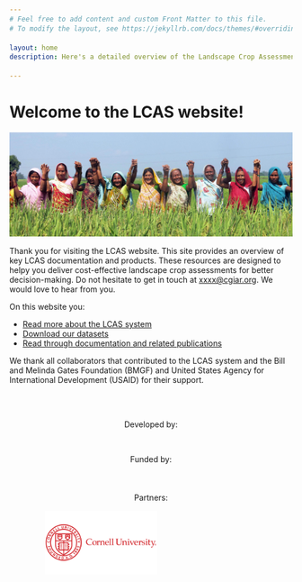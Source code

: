 ```yaml
---
# Feel free to add content and custom Front Matter to this file.
# To modify the layout, see https://jekyllrb.com/docs/themes/#overriding-theme-defaults

layout: home
description: Here's a detailed overview of the Landscape Crop Assessment Survey (LCAS), it's modules and how it helps to collect big data that support sustainability transitions in agriculture. 

---
```


# Welcome to the LCAS website!

![](photo.jpg)


Thank you for visiting the LCAS website. This site provides an overview of key LCAS documentation and products. These resources are designed to helpy you deliver cost-effective landscape crop assessments for better decision-making. Do not hesitate to get in touch at xxxx@cgiar.org. We would love to hear from you.

On this website you:
- [Read more about the LCAS system](about/)
- [Download our datasets](datasets/)
- [Read through documentation and related publications](publications/)


We thank all collaborators that contributed to the LCAS system and the Bill and Melinda Gates Foundation (BMGF) and United States Agency for International Development (USAID) for their support.

<br>
<br>

<p style="text-align: center;">Developed by:</p>

<p style="text-align:center;">
<a align="center" href="https://www.csisa.org/" target="_blank" rel="noreferrer noopener">
<img align="center" style="width: 100px;" src="https://csisa.org/wp-content/uploads/sites/2/2021/04/Website_logo_header_2021-150x150.png" alt=""></a></p>


<p style="text-align: center;">Funded by:</p>

<table style="width:100%; border:none;border-collapse: collapse;">
<tbody style="border:none;">
<tr style="border:none;">
<td style="border:none;">
<a href="https://www.usaid.gov/" target="_blank" rel="noreferrer noopener">
<img class="wp-image-4869" style="width: 200px;" src="https://csisa.org/wp-content/uploads/sites/2/2021/04/USAID_logo_csisa_web.png" alt="">
</a>
</td>
<td style="border:none; align=right;">
<a href="https://www.gatesfoundation.org/" target="_blank" rel="noreferrer noopener">
<img align="right" class="wp-image-4871" style="align-items: right; width: 200px;" src="https://csisa.org/wp-content/uploads/sites/2/2021/04/BMGF_logo_csisa_web.png" alt="">
</a>
</td>
</tr>
</tbody>
</table>

<p style="text-align: center;">Partners:</p>

<table style="width:100%; border:none;border-collapse: collapse;">
	<tbody style="border:none;">
		<tr style="border:none;">
			<td style="border:none;">
				<a href="https://www.cimmyt.org/" target="_blank" rel="noreferrer noopener"><img class="wp-image-4873" style="width: 200px;" src="https://csisa.org/wp-content/uploads/sites/2/2021/04/CIMMYT_logo_csisa_web.png" alt=""></a>
			</td>
			<td style="border:none;">
				<a href="https://www.ifpri.org/" target="_blank" rel="noreferrer noopener"><img class="wp-image-4870" style="width: 100px;" src="https://csisa.org/wp-content/uploads/sites/2/2021/04/ifpri_logo_csisa_web.png" alt=""></a>
			</td>
			<td style="border:none;">
				<a href="https://www.irri.org/" target="_blank" rel="noreferrer noopener"><img class="wp-image-4872" style="width: 150px;" src="https://csisa.org/wp-content/uploads/sites/2/2021/04/IRRI_logo_csisa_web.png" alt=""></a>
			</td>
			<td style="border:none;">
				<a href="https://www.iwmi.cgiar.org/" target="_blank" rel="noreferrer noopener"><img class="wp-image-4868" style="width: 200px;" src="https://csisa.org/wp-content/uploads/sites/2/2021/04/IWMI_logo_csisa_web.png" alt=""></a>
			</td>
			<td style="border:none;">
				<a href="https://cornell.edu/" target="_blank" rel="noreferrer noopener"><img class="wp-image-4868" style="width: 200px;" src="cornell.png" alt=""></a>
			</td>
		</tr>
	</tbody>
</table>


